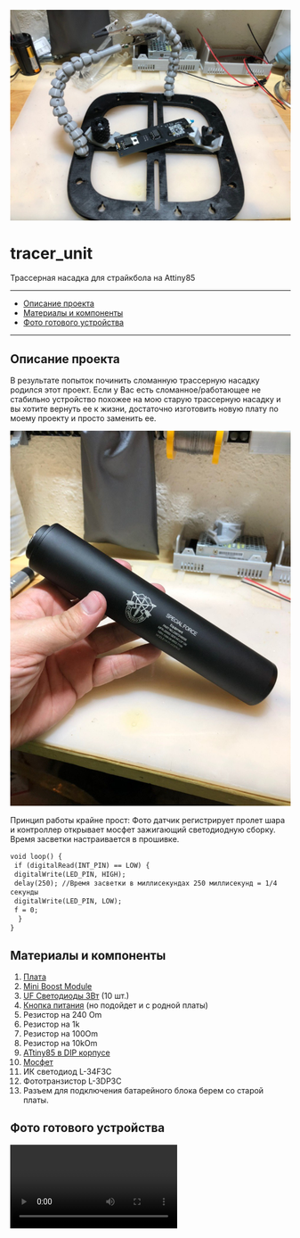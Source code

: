 ![PROJECT_PHOTO](https://github.com/negativ72rus/tracer_unit/blob/master/photo5309820360004317227.jpg)
# tracer_unit
Трассерная насадка для страйкбола на Attiny85
___
* [Описание проекта](#chapter-0)
* [Материалы и компоненты](#chapter-1)
* [Фото готового устройства](#chapter-2)
___

<a id="chapter-0"></a>
## Описание проекта
В результате попыток починить сломанную трассерную насадку родился этот проект. Если у Вас есть сломанное/работающее не стабильно устройство похожее на мою старую трассерную насадку и вы хотите вернуть ее к жизни, достаточно изготовить новую плату по моему проекту и просто заменить ее.

![PROJECT_PHOTO](https://github.com/negativ72rus/tracer_unit/blob/master/photo5309820360004317213.jpg)

Принцип работы крайне прост:
Фото датчик регистрирует пролет шара и контроллер открывает мосфет зажигающий светодиодную сборку. Время засветки настраивается в прошивке.
```
void loop() {
 if (digitalRead(INT_PIN) == LOW) {
 digitalWrite(LED_PIN, HIGH);
 delay(250); //Время засветки в миллисекундах 250 миллисекунд = 1/4 секунды
 digitalWrite(LED_PIN, LOW);
 f = 0;
  }
}
```
<a id="chapter-1"></a>
## Материалы и компоненты
1. [Плата](https://easyeda.com/negativ72rus/tracer-unit)
1. [Mini Boost Module](https://aliexpress.ru/item/32994827604.html?spm=a2g0s.9042311.0.0.264d33eddTmJei&_ga=2.168215457.1886892361.1597377289-1299276638.1577246849)
1. [UF Светодиоды 3Вт](https://aliexpress.ru/item/33035497543.html?spm=a2g0s.9042311.0.0.264d33edCXwvoy&_ga=2.4059056.1886892361.1597377289-1299276638.1577246849) (10 шт.)
1. [Кнопка питания](https://aliexpress.ru/item/32902836328.html?spm=a2g0s.9042311.0.0.264d33edCXwvoy&_ga=2.4059056.1886892361.1597377289-1299276638.1577246849) (но подойдет и с родной платы)
1. Резистор на 240 Om
1. Резистор на 	1k
1. Резистор на 100Om
1. Резистор на 10kOm
1. [ATtiny85 в DIP корпусе](https://www.chipdip.ru/product/attiny85-20pu)
1. [Мосфет](https://www.chipdip.ru/product/irf3205?from=suggest_product)
1. ИК светодиод L-34F3C
1. Фототранзистор L-3DP3C
1. Разъем для подключения батарейного блока берем со старой платы.

<a id="chapter-2"></a>
## Фото готового устройства
![PROJECT_PHOTO](https://github.com/negativ72rus/tracer_unit/blob/master/IMG_8334.MOV)
